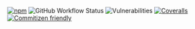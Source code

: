 [![npm](https://img.shields.io/npm/v/nestjs-relay)](https://www.npmjs.com/package/nestjs-relay)
![GitHub Workflow Status](https://img.shields.io/github/workflow/status/rogerballard/nestjs-relay/development)
![Vulnerabilities](https://img.shields.io/snyk/vulnerabilities/github/rogerballard/nestjs-relay)
[![Coveralls](https://img.shields.io/coveralls/github/rogerballard/nestjs-relay)](https://coveralls.io/github/rogerballard/nestjs-relay)
[![Commitizen friendly](https://img.shields.io/badge/commitizen-friendly-brightgreen.svg)](http://commitizen.github.io/cz-cli/)

